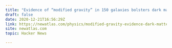 ```yaml
---
title: "Evidence of “modified gravity” in 150 galaxies bolsters dark matter alternative"
draft: false
date: 2020-12-21T16:56:29Z
link: https://newatlas.com/physics/modified-gravity-evidence-dark-matter/?utm_medium=RSS&utm_source=hune
site: newatlas.com
topic: Hacker News  

---
```

